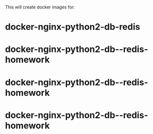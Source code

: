 This will create docker images for: <br/>



# docker-nginx-python2-db-redis
# docker-nginx-python2-db--redis-homework
# docker-nginx-python2-db--redis-homework
# docker-nginx-python2-db--redis-homework
